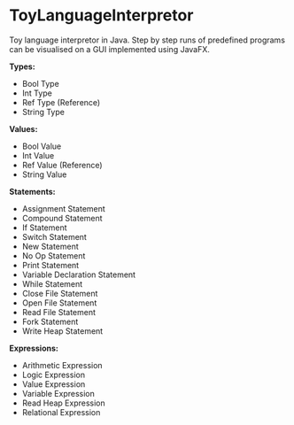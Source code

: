 # ToyLanguageInterpretor
Toy language interpretor in Java.
Step by step runs of predefined programs can be visualised on a GUI implemented using JavaFX. 

**Types:**
  - Bool Type
  - Int Type
  - Ref Type (Reference) 
  - String Type

**Values:**
  - Bool Value
  - Int Value
  - Ref Value (Reference) 
  - String Value

**Statements:**
  - Assignment Statement
  - Compound Statement
  - If Statement
  - Switch Statement
  - New Statement
  - No Op Statement
  - Print Statement
  - Variable Declaration Statement
  - While Statement
  - Close File Statement
  - Open File Statement
  - Read File Statement
  - Fork Statement
  - Write Heap Statement

**Expressions:**
  - Arithmetic Expression
  - Logic Expression
  - Value Expression
  - Variable Expression
  - Read Heap Expression
  - Relational Expression
